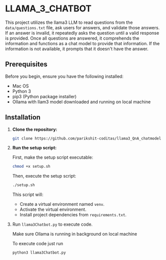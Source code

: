# LLAMA_3_CHATBOT

This project utilizes the llama3 LLM to read questions from the `data/questions.txt` file, ask users for answers, and validate those answers. If an answer is invalid, it repeatedly asks the question until a valid response is provided. Once all questions are answered, it comprehends the information and functions as a chat model to provide that information. If the information is not available, it prompts that it doesn't have the answer.

## Prerequisites

Before you begin, ensure you have the following installed:

- Mac OS
- Python 3
- pip3 (Python package installer)
- Ollama with llam3 model downloaded and running on local machine

## Installation

1. **Clone the repository:**

    ```bash
    git clone https://github.com/parikshit-coditas/llama3_QnA_chatmodel.git
    ```

2. **Run the setup script:**

    First, make the setup script executable:

    ```bash
    chmod +x setup.sh
    ```

    Then, execute the setup script:

    ```bash
    ./setup.sh
    ```

    This script will:
    - Create a virtual environment named `venv`.
    - Activate the virtual environment.
    - Install project dependencies from `requirements.txt`.

3. Run `llama3Chatbot.py` to execute code.

    Make sure Ollama is running in background on local machine

    To execute code just run

    ```bash
    python3 llama3Chatbot.py
    ```